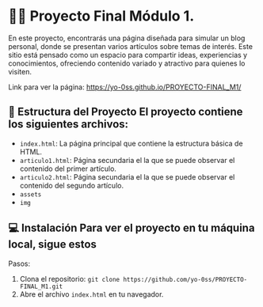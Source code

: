 # 👩‍💻 Proyecto Final Módulo 1.

En este proyecto, encontrarás una página diseñada para simular un blog personal, donde se presentan varios artículos sobre temas de interés. Este sitio está pensado como un espacio para compartir ideas, experiencias y conocimientos, ofreciendo contenido variado y atractivo para quienes lo visiten.

Link para ver la página:
https://yo-0ss.github.io/PROYECTO-FINAL_M1/

## 📄 Estructura del Proyecto El proyecto contiene los siguientes archivos:
- `index.html`: La página principal que contiene la estructura básica de HTML.
- `articulo1.html`: Página secundaria el la que se puede observar el contenido del primer artículo.
- `articulo2.html`: Página secundaria el la que se puede observar el contenido del segundo artículo.
- `assets`
- `img`

## 💻 Instalación Para ver el proyecto en tu máquina local, sigue estos
Pasos:
1. Clona el repositorio: `git clone https://github.com/yo-0ss/PROYECTO-FINAL_M1.git`
3. Abre el archivo `index.html` en tu navegador.
